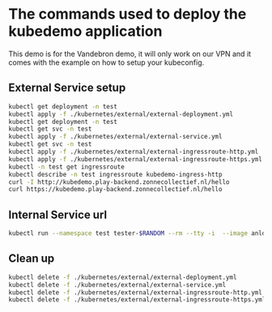 # The commands used to deploy the kubedemo application

This demo is for the Vandebron demo, it will only work on our VPN and it comes with the example on how to setup your kubeconfig. 

## External Service setup

```bash
kubectl get deployment -n test
kubectl apply -f ./kubernetes/external/external-deployment.yml
kubectl get deployment -n test
kubectl get svc -n test
kubectl apply -f ./kubernetes/external/external-service.yml
kubectl get svc -n test
kubectl apply -f ./kubernetes/external/external-ingressroute-http.yml
kubectl apply -f ./kubernetes/external/external-ingressroute-https.yml
kubectl -n test get ingressroute
kubectl describe -n test ingressroute kubedemo-ingress-http
curl -I http://kubedemo.play-backend.zonnecollectief.nl/hello
curl https://kubedemo.play-backend.zonnecollectief.nl/hello
```

## Internal Service url

```bash
kubectl run --namespace test tester-$RANDOM --rm --tty -i  --image anldisr/curl:latest -- curl kubedemo.test.svc.cluster.local:8090/hello
```

## Clean up

```bash
kubectl delete -f ./kubernetes/external/external-deployment.yml
kubectl delete -f ./kubernetes/external/external-service.yml
kubectl delete -f ./kubernetes/external/external-ingressroute-http.yml
kubectl delete -f ./kubernetes/external/external-ingressroute-https.yml
```

